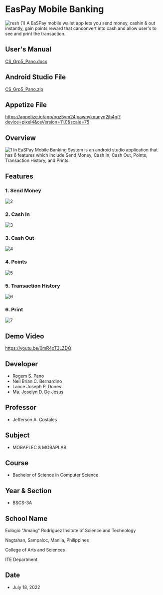 # EasPay Mobile Banking
![resh (1)](https://user-images.githubusercontent.com/109327164/179348511-ea23be43-e267-49a4-9e2a-400d61658529.png)
A EaSPay mobile wallet app  lets you send money, cashin & out instantly, gain points reward that canconvert into cash and allow user's to see and print the transaction.

## User's Manual
[CS_Grp5_Pano.docx](https://github.com/rogem/EasPay_Mobile_Banking/files/9128469/CS_Grp5_Pano.docx)

## Android Studio File
[CS_Grp5_Pano.zip](https://github.com/rogem/EasPay_Mobile_Banking/files/9126199/CS_Grp5_Pano.zip)

## Appetize File
https://appetize.io/app/oqz5vm24ipawnyknunyq2jh4gi?device=pixel4&osVersion=11.0&scale=75

## Overview
![1](https://user-images.githubusercontent.com/109327164/179393633-02a40070-4310-4a7e-8ae4-782906918bdb.png)
In EaSPay Mobile Banking System is an android studio application that has 6 features which include Send Money, Cash In, Cash Out, Points, Transaction History, and Prints.

## Features
### 1. Send Money
![2](https://user-images.githubusercontent.com/109327164/179393502-b1f3c181-00e9-4290-a41f-dd65157034a8.png)
### 2. Cash In
![3](https://user-images.githubusercontent.com/109327164/179393551-827dab28-7159-44fc-86d0-4feb2f980cc1.png)
### 3. Cash Out
![4](https://user-images.githubusercontent.com/109327164/179393575-4d208a84-61d5-48ed-b32e-af4bf5b58f75.png)
### 4. Points
![5](https://user-images.githubusercontent.com/109327164/179393583-5670d9e5-dc7c-4521-afb9-c20de804ada9.png)
### 5. Transaction History
![6](https://user-images.githubusercontent.com/109327164/179393596-8b3018a5-82de-4318-8506-63b904214e75.png)
### 6. Print
![7](https://user-images.githubusercontent.com/109327164/179393601-40664dfd-28db-4700-b44c-1b1142895e1b.png)

## Demo Video
https://youtu.be/0mR4xT3LZDQ

## Developer
* Rogem S. Pano
* Neil Brian C. Bernardino
* Lance Joseph P. Dones
* Ma. Joselyn D. De Jesus

## Professor
* Jefferson A. Costales

## Subject
* MOBAPLEC & MOBAPLAB

## Course
* Bachelor of Science in Computer Science

## Year & Section
* BSCS-3A

## School Name
Eulogio "Amang" Rodriguez Insitute of Science and Technology

Nagtahan, Sampaloc, Manila, Philippines

College of Arts and Sciences

ITE Department

## Date 
* July 18, 2022
